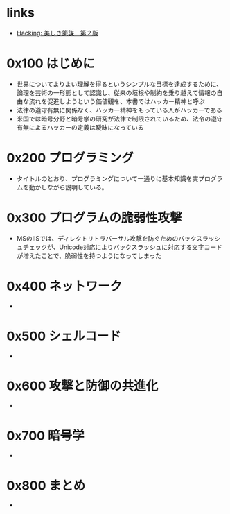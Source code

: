 # links

- [Hacking: 美しき策謀　第２版](https://www.oreilly.co.jp/books/9784873115146/)

# 0x100 はじめに

- 世界についてよりよい理解を得るというシンプルな目標を達成するために、論理を芸術の一形態として認識し、従来の垣根や制約を乗り越えて情報の自由な流れを促進しようという価値観を、本書ではハッカー精神と呼ぶ
- 法律の遵守有無に関係なく、ハッカー精神をもっている人がハッカーである
- 米国では暗号分野と暗号学の研究が法律で制限されているため、法令の遵守有無によるハッカーの定義は曖昧になっている

# 0x200 プログラミング

- タイトルのとおり、プログラミングについて一通りに基本知識を実プログラムを動かしながら説明している。

# 0x300 プログラムの脆弱性攻撃

- MSのIISでは、ディレクトリトラバーサル攻撃を防ぐためのバックスラッシュチェックが、Unicode対応によりバックスラッシュに対応する文字コードが増えたことで、脆弱性を持つようになってしまった

# 0x400 ネットワーク

- 

# 0x500 シェルコード

- 

# 0x600 攻撃と防御の共進化

- 

# 0x700 暗号学

- 

# 0x800 まとめ

- 
